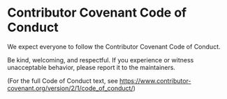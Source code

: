 # Contributor Covenant Code of Conduct

We expect everyone to follow the Contributor Covenant Code of Conduct.

Be kind, welcoming, and respectful. If you experience or witness unacceptable behavior, please report it to the maintainers.

(For the full Code of Conduct text, see https://www.contributor-covenant.org/version/2/1/code_of_conduct/)
